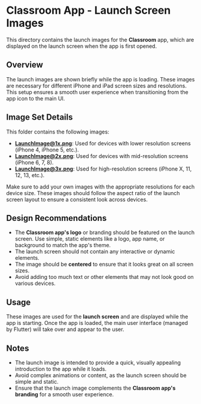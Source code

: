 # Classroom App - Launch Screen Images

This directory contains the launch images for the **Classroom** app, which are displayed on the launch screen when the app is first opened.

## Overview

The launch images are shown briefly while the app is loading. These images are necessary for different iPhone and iPad screen sizes and resolutions. This setup ensures a smooth user experience when transitioning from the app icon to the main UI.

## Image Set Details

This folder contains the following images:

- **LaunchImage@1x.png**: Used for devices with lower resolution screens (iPhone 4, iPhone 5, etc.).
- **LaunchImage@2x.png**: Used for devices with mid-resolution screens (iPhone 6, 7, 8).
- **LaunchImage@3x.png**: Used for high-resolution screens (iPhone X, 11, 12, 13, etc.).

Make sure to add your own images with the appropriate resolutions for each device size. These images should follow the aspect ratio of the launch screen layout to ensure a consistent look across devices.

## Design Recommendations

- The **Classroom app's logo** or branding should be featured on the launch screen. Use simple, static elements like a logo, app name, or background to match the app's theme.
- The launch screen should not contain any interactive or dynamic elements.
- The image should be **centered** to ensure that it looks great on all screen sizes.
- Avoid adding too much text or other elements that may not look good on various devices.

## Usage

These images are used for the **launch screen** and are displayed while the app is starting. Once the app is loaded, the main user interface (managed by Flutter) will take over and appear to the user.

## Notes

- The launch image is intended to provide a quick, visually appealing introduction to the app while it loads.
- Avoid complex animations or content, as the launch screen should be simple and static.
- Ensure that the launch image complements the **Classroom app's branding** for a smooth user experience.
